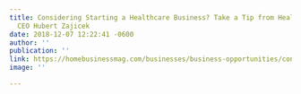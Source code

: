 ```yaml
---
title: Considering Starting a Healthcare Business? Take a Tip from Health Wildcatters
  CEO Hubert Zajicek
date: 2018-12-07 12:22:41 -0600
author: ''
publication: ''
link: https://homebusinessmag.com/businesses/business-opportunities/considering-starting-healthcare-business-take-tip-health-wildcatters-ceo-hubert-zajicek/
image: ''

---
```

